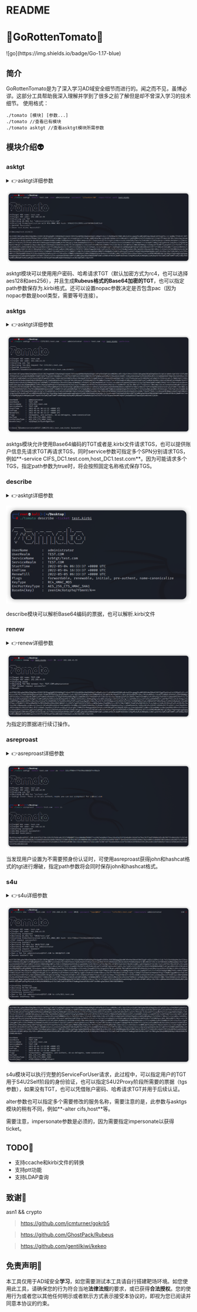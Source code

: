 # README
<h1>🍅GoRottenTomato🍅</h1>
![go](https://img.shields.io/badge/Go-1.17-blue)

## 简介
GoRottenTomato是为了深入学习AD域安全细节而进行的。闻之而不见，虽博必谬。这部分工具帮助我深入理解并学到了很多之前了解但是却不曾深入学习的技术细节。
使用格式：
```
./tomato [模块] [参数...]
./tomato //查看已有模块
./tomato asktgt //查看asktgt模块所需参数
```

## 模块介绍👽
### asktgt
<details>
<summary>👉asktgt详细参数</summary>

```
┌──(root💀kali)-[~/Desktop]
└─# ./tomato asktgt

 _____                      _        
/__   \___  _ __ ___   __ _| |_ ___  
  / /\/ _ \| '_ ` _ \ / _` | __/ _ \ 
 / / | (_) | | | | | | (_| | || (_) |
 \/   \___/|_| |_| |_|\__,_|\__\___/ 

  -dcIP string
        Target KDC's IP address
  -domain string
        Target domain name
  -etype string
        Kind of encryption key (rc4, aes128, aes256) (default "rc4")
  -hash string
        User's password hash
  -nopac
        Whether to include pac, default false
  -password string
        User's password
  -path string
        File save path
  -user string
        Username
``` 

</details>

![](README/7AFACBE8-0B4A-4508-BD7C-B926C8A40E67%202.png)

asktgt模块可以使用用户密码、哈希请求TGT（默认加密方式为rc4，也可以选择aes128和aes256），并且生成**Rubeus格式的Base64加密的TGT**，也可以指定path参数保存为.kirbi格式。还可以设置nopac参数决定是否包含pac（因为nopac参数是bool类型，需要等号连接）。


### asktgs
<details>
<summary>👉asktgt详细参数</summary>

```
                                                                                                                                                                     
┌──(root💀kali)-[~/Desktop]
└─# ./tomato asktgs

 _____                      _        
/__   \___  _ __ ___   __ _| |_ ___  
  / /\/ _ \| '_ ` _ \ / _` | __/ _ \ 
 / / | (_) | | | | | | (_| | || (_) |
 \/   \___/|_| |_| |_|\__,_|\__\___/ 

  -dcIP string
        Target KDC's IP address
  -domain string
        Target domain name
  -etype string
        Kind of encryption key (rc4, aes128, aes256) (default "rc4")
  -hash string
        User's password hash
  -nopac
        Whether to include pac, default false
  -password string
        User's password
  -path
        File save path, default false
  -service string
        services must be specified, comma separated
  -tgt string
        request TGS using the specified TGT (Base64TGT or .kirbi)
  -user string
        Username
```

</details>

![](README/4A1D5386-DBA1-411C-9FE9-289F4E136DD3%202.png)

asktgs模块允许使用Base64编码的TGT或者是.kirbi文件请求TGS，也可以提供账户信息先请求TGT再请求TGS，同时service参数可指定多个SPN分别请求TGS，例如**-service CIFS_DC1.test.com,host_DC1.test.com**。因为可能请求多个TGS，指定path参数为true时，将会按照固定名称格式保存TGS。

### describe
<details>
<summary>👉asktgt详细参数</summary>

```
┌──(root💀kali)-[~/Desktop]
└─# ./tomato describe

 _____                      _        
/__   \___  _ __ ___   __ _| |_ ___  
  / /\/ _ \| '_ ` _ \ / _` | __/ _ \ 
 / / | (_) | | | | | | (_| | || (_) |
 \/   \___/|_| |_| |_|\__,_|\__\___/ 

  -ticket string
        Ticket that needs to be decrypted (Base64TGT or .kirbi)
```

</details>

![](README/654526B1-5A82-43F8-BDE1-9F050C5DA323%202.png)

describe模块可以解析Base64编码的票据，也可以解析.kirbi文件

### renew
<details>
<summary>👉renew详细参数</summary>

```
┌──(root💀kali)-[~/Desktop]
└─# ./tomato renew 

 _____                      _        
/__   \___  _ __ ___   __ _| |_ ___  
  / /\/ _ \| '_ ` _ \ / _` | __/ _ \ 
 / / | (_) | | | | | | (_| | || (_) |
 \/   \___/|_| |_| |_|\__,_|\__\___/ 

  -dcIP string
        Target KDC's IP address
  -path string
        File save path
  -tgt string
        Tickets that need to be renew (Base64TGT or .kirbi)
  -till duration
        Ticket expiration date, default 7 days (default 168h0m0s)
```

</details>

![](README/76845782-DCCA-45D3-8FB7-81F8C062372D%202.png)
为指定的票据进行续订操作。

### asreproast
<details>
<summary>👉asreproast详细参数</summary>

```
┌──(root💀kali)-[~/Desktop]
└─# ./tomato asreproast

 _____                      _        
/__   \___  _ __ ___   __ _| |_ ___  
  / /\/ _ \| '_ ` _ \ / _` | __/ _ \ 
 / / | (_) | | | | | | (_| | || (_) |
 \/   \___/|_| |_| |_|\__,_|\__\___/ 

  -dcIP string
        Target KDC's IP address
  -domain string
        Target domain name
  -etype string
        Kind of encryption key (rc4, aes128, aes256) (default "rc4")
  -format string
        output format (john, hashcat) (default "john")
  -path string
        File save path
  -user string
        Username

```
</details>

![](README/15DE4525-15D7-4052-81CC-A4CBDC423BAB%202.png)

当发现用户设置为不需要预身份认证时，可使用asreproast获得john和hashcat格式的tgt进行爆破，指定path参数将会同时保存john和hashcat格式。

### s4u
<details>
<summary>👉s4u详细参数</summary>

```
┌──(root💀kali)-[~/Desktop]
└─# ./tomato s4u       

 _____                      _        
/__   \___  _ __ ___   __ _| |_ ___  
  / /\/ _ \| '_ ` _ \ / _` | __/ _ \ 
 / / | (_) | | | | | | (_| | || (_) |
 \/   \___/|_| |_| |_|\__,_|\__\___/ 

  -alter string
        Substitute in any service name
  -dcIP string
        Target KDC's IP address
  -domain string
        Target domain name
  -etype string
        Kind of encryption key (rc4, aes128, aes256) (default "rc4")
  -hash string
        User's password hash
  -impersonate string
        Account to be impersonated
  -nopac
        Whether to include pac, default false
  -password string
        User's password
  -save
        Whether to save the TGS, default false
  -service string
        target rbcd service
  -tgs string
        Base64 encoded TGS (Base64TGT or .kirbi)
  -tgt string
        Base64 encoded TGT (Base64TGT or .kirbi)
  -user string
        Username
```
</details>

![](README/6A16F06F-5CB4-44F7-A649-78051EE58920%202.png)
![](README/CB7898B3-AE3A-441F-9ED4-6AA9B3BE4D94%202.png)

s4u模块可以执行完整的ServiceForUser请求，此过程中，可以指定用户的TGT用于S4U2Self阶段的身份验证，也可以指定S4U2Proxy阶段所需要的票据（tgs参数），如果没有TGT，也可以凭借账户密码、哈希请求TGT并用于后续认证。

alter参数也可以指定多个需要修改的服务名称，需要注意的是，此参数与asktgs模块的稍有不同，例如**-alter cifs,host**等。

需要注意，impersonate参数是必须的，因为需要指定impersonate以获得ticket。

## TODO😬
* 支持ccache和kirbi文件的转换
* 支持ptt功能
* 支持LDAP查询

## 致谢🙏
asn1 && crypto
> https://github.com/jcmturner/gokrb5  

> https://github.com/GhostPack/Rubeus  

> https://github.com/gentilkiwi/kekeo  

## 免责声明🤝
本工具仅用于AD域安全**学习**，如您需要测试本工具请自行搭建靶场环境。如您使用此工具，请确保您的行为符合当地**法律法规**的要求，或已获得**合法授权**。您的使用行为或者您以其他任何明示或者默示方式表示接受本协议的，即视为您已阅读并同意本协议的约束。